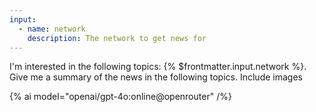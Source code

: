 ```yaml
---
input:
  - name: network
    description: The network to get news for
---
```



I'm interested in the following topics: {% $frontmatter.input.network %}. Give me a summary of the news in the following topics. Include images

{% ai model="openai/gpt-4o:online@openrouter" /%}


